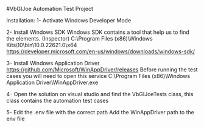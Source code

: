 ﻿#VbGIJoe Automation Test Project

Installation:
1- Activate Windows Developer Mode

2- Install Windows SDK
Windows SDK contains a tool that help us to find the elements. (Inspector)
C:\Program Files (x86)\Windows Kits\10\bin\10.0.22621.0\x64\
https://developer.microsoft.com/en-us/windows/downloads/windows-sdk/

3- Install Windows Application Driver 
https://github.com/Microsoft/WinAppDriver/releases
Before running the test cases you will need to open this service
C:\Program Files (x86)\Windows Application Driver\WinAppDriver.exe


4- Open the solution on visual studio and find the VbGIJoeTests class, this class contains the automation test cases

5- Edit the .env file with the correct path
	Add the WinAppDriver path to the env file

